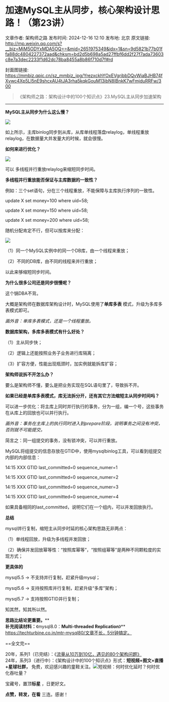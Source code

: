 # 加速MySQL主从同步，核心架构设计思路！（第23讲）

文章作者: 架构师之路
发布时间: 2024-12-16 12:10
发布地: 北京
原文链接: http://mp.weixin.qq.com/s?__biz=MjM5ODYxMDA5OQ==&mid=2651975349&idx=1&sn=9d5821b77b01ffa88dc4804227372aad&chksm=bd2d5b698a5ad27ffbf6dd2f27f7ada73603c8e7a3dec2233f1d62dc78ba8455a8b86f710d7f#rd

封面图链接: https://mmbiz.qpic.cn/sz_mmbiz_jpg/YrezxckhYOxEVgribbDQvWiaBJHB74fXvwc4Xp5LI5nE9shcxAU4tJA3rha5kqkGouM13ibN8IBnkK7wFmjduRRFw/300

> 《架构师之路：架构设计中的100个知识点》23.MySQL主从同步加速架构

****

**MySQL主从同步为什么这么慢？**

![](https://mmbiz.qpic.cn/mmbiz/YrezxckhYOzOSaUasXYVCbVrczZma6hiajcEFWlNvnmncWsuNndQfYKI6ANJ7I7116gmbZOicc4SYnL9AS7WgATA/640?wx_fmt=png)

如上所示，主库binlog同步到从库，从库单线程落盘relaylog，单线程重放relaylog，在数据量大并发量大的时候，就会很慢。

  

**如何来进行优化？**

**![](https://mmbiz.qpic.cn/mmbiz/YrezxckhYOzOSaUasXYVCbVrczZma6hiahdNLc5anQFHX4EaZdD147oFBu6GGcXicUH4t44Xh5aU3gBUglw7xu8Q/640?wx_fmt=png)**

可以 多线程并行重放relaylog来缩短同步时间。

  

**多线程并行重放能否保证与主库数据的一致性？**

例如：三个set语句，分在三个线程重放，不能保障与主库执行序列的一致性。

update X set money=100 where uid=58;

update X set money=150 where uid=58;

update X set money=200 where uid=58;

  

随机分配肯定不行，但可以按库来分配：

![](https://mmbiz.qpic.cn/mmbiz/YrezxckhYOzOSaUasXYVCbVrczZma6hiaFNuCxlaqfdrHQYECqKq3HGayVXeefcAh7KRKEwaKYVA7TCtXQJNwag/640?wx_fmt=png)

（1）同一个MySQL实例中的同一个DB库，由一个线程来重放；

（2）不同的DB库，由不同的线程来并行重放；

以此来够缩短同步时间。

  

**为什么很多公司还是同步很慢呢？**

这个锅DBA不背。

  

大概是架构师在数据库架构设计时，MySQL使用了**单库多表** 模式，升级为多库多表模式即可。

 _画外音：单库多表模式，还是一个线程重放。_

  

**数据库架构，多库多表模式有什么好处？**

（1）主从同步快；

（2）逻辑上还能按照业务子业务进行库隔离；

（3）扩容方便，性能出现瓶颈时，加实例就能拆库扩容；

  

**架构师说拆不开怎么办？**  

要么是架构师不懂，要么是把业务实现在SQL语句里了，导致拆不开。

  

**如果已经是单库多表模式，库无法拆分开，还有其它方法缩短主从同步时间吗？**

可以进一步优化：将主库上同时并行执行的事务，分为一组，编一个号，这些事务在从库上的回放也可以并行执行。

 _画外音：事务在主库上的执行同时进入到prepare阶段，说明事务之间没有冲突，否则就不可能提交。_

  

简言之：同一组提交的事务，没有锁冲突，可以并行重放。

  

MySQL将组提交的信息存放在GTID中，使用mysqlbinlog工具，可以看到组提交内部的内部信息：

14:15 XXX GTID last_committed=0 sequence_numer=1

14:15 XXX GTID last_committed=0 sequence_numer=2

14:15 XXX GTID last_committed=0 sequence_numer=3

14:15 XXX GTID last_committed=0 sequence_numer=4

如果具备相同的last_committed，说明它们在一个组内，可以并发回放执行。

  

**总结**

mysql并行复制，缩短主从同步时延的核心架构思路无非两点：

（1）单线程回放，升级为多线程并发回放；

（2）确保并发回放幂等性：“按照库幂等”，“按照组幂等”是两种不同颗粒度的实现方式；

  

**更具体的**

mysql5.5 -> 不支持并行复制，赶紧升级mysql；

mysql5.6 -> 支持按照库并行复制，赶紧升级“多库”架构；

mysql5.7 -> 支持按照GTID并行复制；

  

知其然，知其所以然。

**思路比结论更重要。****  
****补充阅读材料：****《mysql8.0：****Multi-threaded Replication****》**
https://techturbine.co.in/mtr-mysql80/文章不长，5分钟搞定。  

==全文完==

  
20年，系列1（已完结）：《[流量从10万到10亿，遇见的80个架构问题》](http://mp.weixin.qq.com/s?__biz=MjM5ODYxMDA5OQ==&mid=2651974945&idx=1&sn=58ff54415ddf2dd52d03f47a6790344b&chksm=bd2d58fd8a5ad1eb50a647f9443406bdf8bb6288688629f997b4e4c8d8514ca1624da3c2030d&scene=21#wechat_redirect)  
24年，系列3（进行中）：《架构设计中的100个知识点》形式：**短视频+图文+直播+星球社群，**
免费，欢迎感兴趣的童鞋关注。![](https://mmbiz.qpic.cn/sz_mmbiz_png/YrezxckhYOxb4A94hf0mdXjibM46tYfWCeiaOzkM4iazBmcsupwvrrndAvDlGrLTEz4NfJN8gRPf6oA6ko3iaPLEcg/640?wx_fmt=other&from=appmsg&tp=webp&wxfrom=5&wx_lazy=1&wx_co=1)短视频：何时优化延时？何时优化吞吐量？  

宝藏号，置顶**标星** ，日更好文。

**点赞，转发，在看** 三连。感谢！

